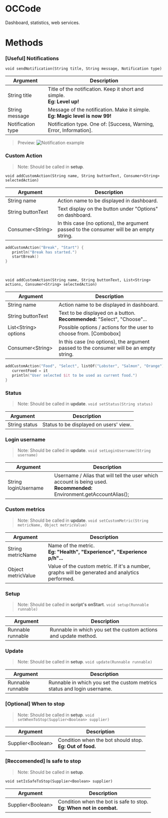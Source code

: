 # OCCode
Dashboard, statistics, web services.

# Methods

### [Useful] Notifications
`void sendNotification(String title, String message, Notification type)`


| Argument          | Description                                                                        |
| ----------------- | ---------------------------------------------------------------------------------- |
| String title      | Title of the notification. Keep it short and simple. <br><b>Eg: Level up!</b>      |
| String message    | Message of the notification. Make it simple. <br><b>Eg: Magic level is now 99!</b> |
| Notification type | Notification type. One of: [Success, Warning, Error, Information].                 |

> Preview:
![Notification example](https://images-ext-2.discordapp.net/external/Gotgblkxo8_Mk8XYM68TxxtMHseq5ohIem-44E8gXf0/https/media.discordapp.net/attachments/511995269810880533/591258292974780417/unknown.png)

### Custom Action
> Note: Should be called in <b>setup</b>.

`void addCustomAction(String name, String buttonText, Consumer<String> selectedAction)`


| Argument           | Description                                                                             |
| ------------------ | --------------------------------------------------------------------------------------- |
| String name        | Action name to be displayed in dashboard.                                               |
| String buttonText  | Text display on the button under "Options" on dashboard.                                |
| Consumer\<String\> | In this case (no options), the argument passed to the consumer will be an empty string. |

```kotlin
addCustomAction("Break", "Start") { 
   println("Break has started.")
   startBreak()
}
```

<br>

`void addCustomAction(String name, String buttonText, List<String> actions, Consumer<String> selectedAction)`

| Argument               | Description                                                                             |
| ---------------------- | --------------------------------------------------------------------------------------- |
| String name            | Action name to be displayed in dashboard.                                               |
| String buttonText      | Text to be displayed on a button. <br> <b>Recommended:</b> "Select", "Choose"...        |
| List\<String\> options | Possible options / actions for the user to choose from. [Combobox]                      |
| Consumer\<String\>     | In this case (no options), the argument passed to the consumer will be an empty string. |

```kotlin
addCustomAction("Food", "Select", listOf("Lobster", "Salmon", "Orange")) { 
   currentFood = it
   println("User selected $it to be used as current food.")
}
```

### Status
> Note: Should be called in <b>update</b>.
`void setStatus(String status)`


| Argument      | Description                            |
| ------------- | -------------------------------------- |
| String status | Status to be displayed on users' view. |

### Login username
> Note: Should be called in <b>update</b>.
`void setLoginUsername(String username)`


| Argument             | Description                                                                                                                  |
| -------------------- | ---------------------------------------------------------------------------------------------------------------------------- |
| String loginUsername | Username / Alias that will tell the user which account is being used. <br><b>Recommended:</b> Environment.getAccountAlias(); |

### Custom metrics
> Note: Should be called in <b>update</b>.
`void setCustomMetric(String metricName, Object metricValue)`


| Argument           | Description                                                                                     |
| ------------------ | ----------------------------------------------------------------------------------------------- |
| String metricName  | Name of the metric. <br> <b>Eg: "Health", "Experience", "Experience p/h"... </b>                |
| Object metricValue | Value of the custom metric. If it's a number, graphs will be generated and analytics performed. |

### Setup
> Note: Should be called in <b>script's onStart</b>.
`void setup(Runnable runnable)`


| Argument          | Description                                                     |
| ----------------- | --------------------------------------------------------------- |
| Runnable runnable | Runnable in which you set the custom actions and update method. |

### Update
> Note: Should be called in <b>setup</b>.
`void update(Runnable runnable)`


| Argument          | Description                                                             |
| ----------------- | ----------------------------------------------------------------------- |
| Runnable runnable | Runnable in which you set the custom metrics status and login username. |

### [Optional] When to stop
> Note: Should be called in <b>setup</b>.
`void setWhenToStop(Supplier<Boolean> supplier)`


| Argument          | Description                                                             |
| ----------------- | ----------------------------------------------------------------------- |
| Supplier\<Boolean\> | Condition when the bot should stop.<br><b>Eg: Out of food.</b> |

### [Reccomended] Is safe to stop
> Note: Should be called in <b>setup</b>.

`void setIsSafeToStop(Supplier<Boolean> supplier)`


| Argument            | Description                                                               |
| ------------------- | ------------------------------------------------------------------------- |
| Supplier\<Boolean\> | Condition when the bot is safe to stop.<br><b>Eg: When not in combat.</b> |
